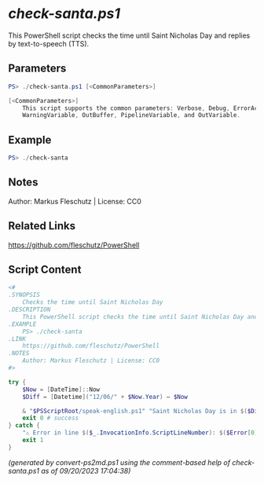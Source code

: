 *check-santa.ps1*
================

This PowerShell script checks the time until Saint Nicholas Day and replies by text-to-speech (TTS).

Parameters
----------
```powershell
PS> ./check-santa.ps1 [<CommonParameters>]

[<CommonParameters>]
    This script supports the common parameters: Verbose, Debug, ErrorAction, ErrorVariable, WarningAction, 
    WarningVariable, OutBuffer, PipelineVariable, and OutVariable.
```

Example
-------
```powershell
PS> ./check-santa

```

Notes
-----
Author: Markus Fleschutz | License: CC0

Related Links
-------------
https://github.com/fleschutz/PowerShell

Script Content
--------------
```powershell
<#
.SYNOPSIS
	Checks the time until Saint Nicholas Day
.DESCRIPTION
	This PowerShell script checks the time until Saint Nicholas Day and replies by text-to-speech (TTS).
.EXAMPLE
	PS> ./check-santa
.LINK
	https://github.com/fleschutz/PowerShell
.NOTES
	Author: Markus Fleschutz | License: CC0
#>

try {
	$Now = [DateTime]::Now
	$Diff = [Datetime]("12/06/" + $Now.Year) – $Now

	& "$PSScriptRoot/speak-english.ps1" "Saint Nicholas Day is in $($Diff.Days) days."
	exit 0 # success
} catch {
	"⚠️ Error in line $($_.InvocationInfo.ScriptLineNumber): $($Error[0])"
	exit 1
}
```

*(generated by convert-ps2md.ps1 using the comment-based help of check-santa.ps1 as of 09/20/2023 17:04:38)*
